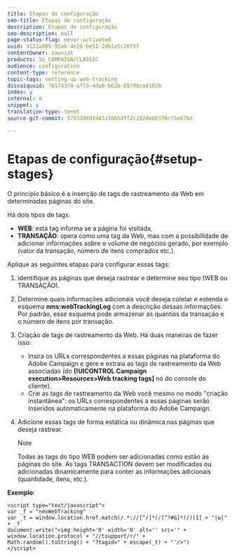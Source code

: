 ```yaml
---
title: Etapas de configuração
seo-title: Etapas de configuração
description: Etapas de configuração
seo-description: null
page-status-flag: never-activated
uuid: 4111a805-95ab-4e26-be51-2db1e5c20f57
contentOwner: sauviat
products: SG_CAMPAIGN/CLASSIC
audience: configuration
content-type: reference
topic-tags: setting-up-web-tracking
discoiquuid: 76174374-af73-4da0-b62b-6979bca0102b
index: y
internal: n
snippet: y
translation-type: tm+mt
source-git-commit: 579329d9194115065dff2c192deb0376c75e67bd

---
```



# Etapas de configuração{#setup-stages}

O princípio básico é a inserção de tags de rastreamento da Web em determinadas páginas do site.

Há dois tipos de tags:

* **WEB**: esta tag informa se a página foi visitada,
* **TRANSAÇÃO**: opera como uma tag da Web, mas com a possibilidade de adicionar informações sobre o volume de negócios gerado, por exemplo (valor da transação, número de itens comprados etc.).

Aplique as seguintes etapas para configurar essas tags:

1. Identifique as páginas que deseja rastrear e determine seu tipo (WEB ou TRANSAÇÃO).
1. Determine quais informações adicionais você deseja coletar e estenda o esquema **nms:webTrackingLog** com a descrição dessas informações. Por padrão, esse esquema pode armazenar as quantias da transação e o número de itens por transação.
1. Criação de tags de rastreamento da Web. Há duas maneiras de fazer isso:

   * Insira os URLs correspondentes a essas páginas na plataforma do Adobe Campaign e gere e extraia as tags de rastreamento da Web associadas (do **[!UICONTROL Campaign execution>Resources>Web tracking tags]** nó do console do cliente).
   * Crie as tags de rastreamento da Web você mesmo no modo &quot;criação instantânea&quot;: os URLs correspondentes a essas páginas serão inseridos automaticamente na plataforma do Adobe Campaign.

1. Adicione essas tags de forma estática ou dinâmica nas páginas que deseja rastrear.

   >[!NOTE]
   >
   >Todas as tags do tipo WEB podem ser adicionadas como estão às páginas do site. As tags TRANSACTION devem ser modificadas ou adicionadas dinamicamente para conter as informações adicionais (quantidade, itens, etc.).

**Exemplo**:

```
<script type="text/javascript">
var _f = "nmsWebTracking"
var _t = window.location.href.match(/.*://[^/]*(/[^?#&]*)/)[1] + "|w|" + _f
document.write("<img height='0' width='0' alt='' src='" +
window.location.protocol + "//tsupport/r/" +
Math.random().toString() + "?tagid=" + escape(_t) + "'/>")
</script>
```

